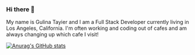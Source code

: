 ### Hi there 👋

<!--
**gulgina84/gulgina84** is a ✨ _special_ ✨ repository because its `README.md` (this file) appears on your GitHub profile.

Here are some ideas to get you started:

- 🔭 I’m currently working on ...
- 🌱 I’m currently learning ...
- 👯 I’m looking to collaborate on ...
- 🤔 I’m looking for help with ...
- 💬 Ask me about ...
- 📫 How to reach me: ...
- 😄 Pronouns: ...
- ⚡ Fun fact: ...
-->

My name is Gulina Tayier and I am a Full Stack Developer currently living in Los Angeles, California. I'm often working and coding out of cafes and am always changing up which cafe I visit!

[![Anurag's GitHub stats](https://github-readme-stats.vercel.app/api?username=gulgina84)](https://github.com/anuraghazra/github-readme-stats)
